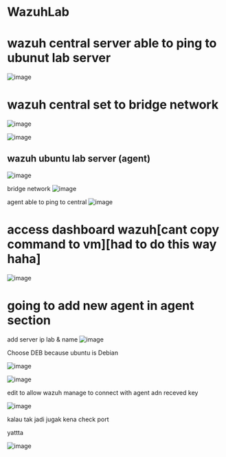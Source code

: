 # WazuhLab

# wazuh central server able to ping to ubunut lab server
![image](https://github.com/popipo74/WazuhLab/assets/46301752/aa496fe8-1223-4d4f-b9ca-4c68b6b5d365)


# wazuh central set to bridge network
![image](https://github.com/popipo74/WazuhLab/assets/46301752/3afaa109-b742-43e1-a743-3fa5d18c46f2)

![image](https://github.com/popipo74/WazuhLab/assets/46301752/6ea71317-1c22-4465-b53b-a04aec520f07)

## wazuh ubuntu lab server (agent)
![image](https://github.com/popipo74/WazuhLab/assets/46301752/935e7719-81aa-4274-aead-5b33cb501e3e)

bridge network
![image](https://github.com/popipo74/WazuhLab/assets/46301752/588f8fd2-f329-47e9-b4d4-91b2f01c202d)

agent able to ping to central
![image](https://github.com/popipo74/WazuhLab/assets/46301752/bae12a95-5efb-4a3d-a8e9-924f49e92880)


# access dashboard wazuh[cant copy command to vm][had to do this way haha]
![image](https://github.com/popipo74/WazuhLab/assets/46301752/af559215-4ef9-4369-90c3-874c4a655cc6)


# going to add new agent in agent section
add server ip lab & name
![image](https://github.com/popipo74/WazuhLab/assets/46301752/7c3bd6c0-8b25-485b-9829-f9c7a6f3a24c)



Choose DEB because ubuntu is Debian

![image](https://github.com/popipo74/WazuhLab/assets/46301752/493ed00d-7dfe-4cb7-b66c-60d824497815)

![image](https://github.com/popipo74/WazuhLab/assets/46301752/67aac909-6fd4-404b-8646-ac024d116b61)

edit 
to allow wazuh manage to connect with agent adn receved key

![image](https://github.com/popipo74/WazuhLab/assets/46301752/1bc20699-8d8a-4283-acf9-5fe66aded9d5)

kalau tak jadi jugak kena check port

yattta

![image](https://github.com/popipo74/WazuhLab/assets/46301752/0cc2dbac-593c-400d-aa09-2490f02438c1)
